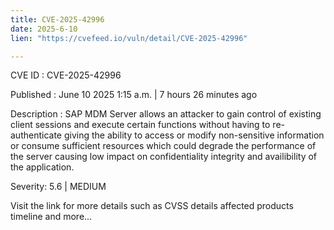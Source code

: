 ```yaml
---
title: CVE-2025-42996
date: 2025-6-10
lien: "https://cvefeed.io/vuln/detail/CVE-2025-42996"

---
```


CVE ID : CVE-2025-42996

Published :  June 10
2025
1:15 a.m. | 7 hours
26 minutes ago

Description : SAP MDM Server allows an attacker to gain control of existing client sessions and execute certain functions without having to re-authenticate giving the ability to access or modify non-sensitive information or consume sufficient resources which could degrade the performance of the server causing low impact on confidentiality
integrity and availibility of the application.

Severity: 5.6 | MEDIUM

Visit the link for more details
such as CVSS details
affected products
timeline
and more...
